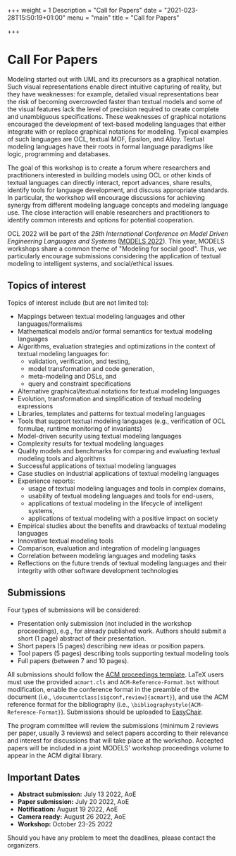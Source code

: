 +++
weight = 1
Description = "Call for Papers"
date = "2021-023-28T15:50:19+01:00"
menu = "main"
title = "Call for Papers"


+++


# Call For Papers

Modeling started out with UML and its precursors as a graphical notation.
Such visual representations enable direct intuitive capturing of reality,
but they have weaknesses: for example, detailed visual representations bear
the risk of becoming overcrowded faster than textual models and some of
the visual features lack the level of precision required to create complete
and unambiguous specifications. These weaknesses of graphical notations
encouraged the development of text-based modeling languages that either
integrate with or replace graphical notations for modeling. Typical examples
of such languages are OCL, textual MOF, Epsilon, and Alloy. Textual
modeling languages have their roots in formal language paradigms like logic,
programming and databases.

The goal of this workshop is to create a forum where researchers and practitioners
interested in building models using OCL or other kinds of textual
languages can directly interact, report advances, share results, identify tools
for language development, and discuss appropriate standards. In particular,
the workshop will encourage discussions for achieving synergy from different
modeling language concepts and modeling language use. The close interaction
will enable researchers and practitioners to identify common interests
and options for potential cooperation.

OCL 2022 will be part of the *25th International Conference on Model Driven Engineering
Languages and Systems* ([MODELS 2022](https://conf.researchr.org/home/models-2022)).
This year, MODELS workshops share a common theme of "Modeling for social good".
Thus, we particularly encourage submissions considering the application of 
textual modeling to intelligent systems, and social/ethical issues.


## Topics of interest

Topics of interest include (but are not limited to):

- Mappings between textual modeling languages and other languages/formalisms
- Mathematical models and/or formal semantics for textual modeling languages
- Algorithms, evaluation strategies and optimizations in the context
  of textual modeling languages for:
  - validation, verification, and testing,
  - model transformation and code generation,
  - meta-modeling and DSLs, and
  - query and constraint specifications
- Alternative graphical/textual notations for textual modeling languages
- Evolution, transformation and simplification of textual modeling
  expressions
- Libraries, templates and patterns for textual modeling languages
- Tools that support textual modeling languages (e.g., verification of
  OCL formulae, runtime monitoring of invariants)
- Model-driven security using textual modeling languages 
- Complexity results for textual modeling languages
- Quality models and benchmarks for comparing and evaluating
  textual modeling tools and algorithms
- Successful applications of textual modeling languages
- Case studies on industrial applications of textual modeling languages
- Experience reports:
  - usage of textual modeling languages and tools in complex domains,
  - usability of textual modeling languages and tools for end-users,
  - applications of textual modeling in the lifecycle of intelligent systems,
  - applications of textual modeling with a positive impact on society
- Empirical studies about the benefits and drawbacks of textual modeling
  languages
- Innovative textual modeling tools
- Comparison, evaluation and integration of modeling languages
- Correlation between modeling languages and modeling tasks
- Reflections on the future trends of textual modeling languages 
  and their integrity with other software development technologies


## Submissions

Four types of submissions will be considered:

* Presentation only submission (not included in the workshop
  proceedings), e.g., for already published work. Authors should
  submit a short (1 page) abstract of their presentation.
* Short papers (5 pages) describing new ideas or position papers.
* Tool papers (5 pages) describing tools supporting
  textual modeling tools
* Full papers (between 7 and 10 pages).

All submissions should follow the [ACM proceedings template](https://www.acm.org/publications/proceedings-template).
LaTeX users must use the provided ``acmart.cls`` and ``ACM-Reference-Format.bst`` without modification, enable the conference format in the preamble of the document (i.e., ``\documentclass[sigconf,review]{acmart}``), and use the ACM reference format for the bibliography (i.e., ``\bibliographystyle{ACM-Reference-Format}``).
Submissions should be uploaded to [EasyChair](https://easychair.org/conferences/?conf=ocl2022).

The program committee will review the submissions (minimum 2 reviews
per paper, usually 3 reviews) and select papers according to their
relevance and interest for discussions that will take place at the
workshop. Accepted papers will be included in a joint MODELS' 
workshop proceedings volume to appear in the ACM digital library.

## Important Dates

- **Abstract submission:**     July 13 2022, AoE 
- **Paper submission:**        July 20 2022, AoE       
- **Notification:**            August 19 2022, AoE
- **Camera ready:**            August 26 2022, AoE  
- **Workshop:**                October 23-25 2022  

Should you have any problem to meet the deadlines, please contact the organizers.
